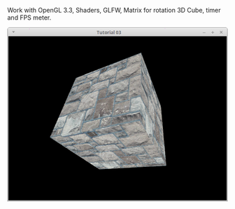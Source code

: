 Work with OpenGL 3.3, Shaders, GLFW, Matrix for rotation 3D Cube, timer and FPS meter.

![alt text](https://raw.githubusercontent.com/tapin13/openGL-3-3-examples/master/tutorial30_matrix/screenshot.png)
